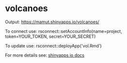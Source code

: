 # volcanoes

Output:  https://mamut.shinyapps.io/volcanoes/

To connect use:
rsconnect::setAccountInfo(name=project,
			  token=YOUR_TOKEN,
			  secret=YOUR_SECRET)
  
To update use: 
rsconnect::deployApp('vol.Rmd')

For more details see: [shinyapps io docs](https://docs.rstudio.com/shinyapps.io/applications.html#configuring-your-application)

